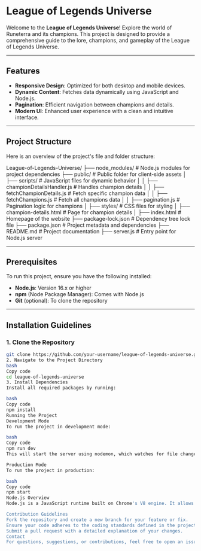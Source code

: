 # League of Legends Universe

Welcome to the **League of Legends Universe**! Explore the world of Runeterra and its champions. This project is designed to provide a comprehensive guide to the lore, champions, and gameplay of the League of Legends Universe.

---

## Features
- **Responsive Design**: Optimized for both desktop and mobile devices.
- **Dynamic Content**: Fetches data dynamically using JavaScript and Node.js.
- **Pagination**: Efficient navigation between champions and details.
- **Modern UI**: Enhanced user experience with a clean and intuitive interface.

---

## Project Structure
Here is an overview of the project's file and folder structure:

League-of-Legends-Universe/ ├── node_modules/ # Node.js modules for project dependencies ├── public/ # Public folder for client-side assets │ ├── scripts/ # JavaScript files for dynamic behavior │ │ ├── championDetailsHandler.js # Handles champion details │ │ ├── fetchChampionDetails.js # Fetch specific champion data │ │ ├── fetchChampions.js # Fetch all champions data │ │ ├── pagination.js # Pagination logic for champions │ ├── styles/ # CSS files for styling │ ├── champion-details.html # Page for champion details │ ├── index.html # Homepage of the website ├── package-lock.json # Dependency tree lock file ├── package.json # Project metadata and dependencies ├── README.md # Project documentation ├── server.js # Entry point for Node.js server

---

## Prerequisites
To run this project, ensure you have the following installed:
- **Node.js**: Version 16.x or higher
- **npm** (Node Package Manager): Comes with Node.js
- **Git** (optional): To clone the repository

---

## Installation Guidelines

### 1. Clone the Repository
```bash
git clone https://github.com/your-username/league-of-legends-universe.git
2. Navigate to the Project Directory
bash
Copy code
cd league-of-legends-universe
3. Install Dependencies
Install all required packages by running:

bash
Copy code
npm install
Running the Project
Development Mode
To run the project in development mode:

bash
Copy code
npm run dev
This will start the server using nodemon, which watches for file changes and restarts the server automatically.

Production Mode
To run the project in production:

bash
Copy code
npm start
Node.js Overview
Node.js is a JavaScript runtime built on Chrome's V8 engine. It allows JavaScript to be used for server-side programming, making it possible to build scalable and fast web applications.

Contribution Guidelines
Fork the repository and create a new branch for your feature or fix.
Ensure your code adheres to the coding standards defined in the project.
Submit a pull request with a detailed explanation of your changes.
Contact
For questions, suggestions, or contributions, feel free to open an issue in the repository or email at [your-email@example.com].

